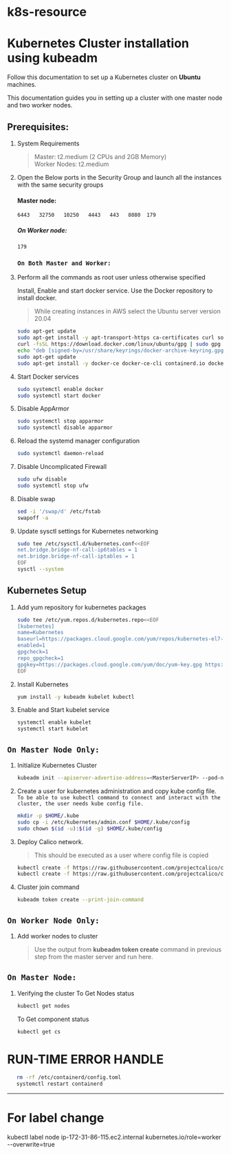 # k8s-resource

# Kubernetes Cluster installation using kubeadm
Follow this documentation to set up a Kubernetes cluster on **Ubuntu** machines.

This documentation guides you in setting up a cluster with one master node and two worker nodes.

## Prerequisites: 
1. System Requirements 
    >Master: t2.medium (2 CPUs and 2GB Memory)   
    >Worker Nodes: t2.medium 

1. Open the Below ports in the Security Group and launch all the instances with the same security groups 
   #### Master node: 
    `6443  
    32750  
    10250  
    4443  
    443  
    8080 
    179`

   ##### On Worker node:
    `179`  

   ### `On Both Master and Worker:`
1. Perform all the commands as root user unless otherwise specified
 
   Install, Enable and start docker service.
   Use the Docker repository to install docker.
   > While creating instances in AWS select the Ubuntu server version 20.04

   ```sh
   sudo apt-get update
   sudo apt-get install -y apt-transport-https ca-certificates curl software-properties-common
   curl -fsSL https://download.docker.com/linux/ubuntu/gpg | sudo gpg --dearmor -o /usr/share/keyrings/docker-archive-keyring.gpg
   echo "deb [signed-by=/usr/share/keyrings/docker-archive-keyring.gpg] https://download.docker.com/linux/ubuntu $(lsb_release -cs) stable" | sudo tee /etc/apt/sources.list.d/docker.list > /dev/null
   sudo apt-get update
   sudo apt-get install -y docker-ce docker-ce-cli containerd.io docker-compose

   ```
1. Start Docker services 
   ```sh
   sudo systemctl enable docker
   sudo systemctl start docker
   ```
1. Disable AppArmor
   ```sh
   sudo systemctl stop apparmor
   sudo systemctl disable apparmor
   ```
1. Reload the systemd manager configuration
   ```sh
   sudo systemctl daemon-reload
   ```   
1. Disable Uncomplicated Firewall
   ```sh
   sudo ufw disable
   sudo systemctl stop ufw
   ```
1. Disable swap
     ```sh
     sed -i '/swap/d' /etc/fstab
     swapoff -a
    ```
1. Update sysctl settings for Kubernetes networking
   ```sh
   sudo tee /etc/sysctl.d/kubernetes.conf<<EOF
   net.bridge.bridge-nf-call-ip6tables = 1
   net.bridge.bridge-nf-call-iptables = 1
   EOF
   sysctl --system
   ```
## Kubernetes Setup
1. Add yum repository for kubernetes packages 
    ```sh
    sudo tee /etc/yum.repos.d/kubernetes.repo<<EOF
    [kubernetes]
    name=Kubernetes
    baseurl=https://packages.cloud.google.com/yum/repos/kubernetes-el7-x86_64
    enabled=1
    gpgcheck=1
    repo_gpgcheck=1
    gpgkey=https://packages.cloud.google.com/yum/doc/yum-key.gpg https://packages.cloud.google.com/yum/doc/rpm-package-key.gpg
    EOF
    ```
1. Install Kubernetes
    ```sh
    yum install -y kubeadm kubelet kubectl
    ```
1. Enable and Start kubelet service
    ```sh
    systemctl enable kubelet
    systemctl start kubelet
    ```
## `On Master Node Only:`
1. Initialize Kubernetes Cluster
    ```sh
    kubeadm init --apiserver-advertise-address=<MasterServerIP> --pod-network-cidr=192.168.0.0/16
    ```
1. Create a user for kubernetes administration  and copy kube config file.   
    ``To be able to use kubectl command to connect and interact with the cluster, the user needs kube config file.``  
    ```sh
    mkdir -p $HOME/.kube
    sudo cp -i /etc/kubernetes/admin.conf $HOME/.kube/config
    sudo chown $(id -u):$(id -g) $HOME/.kube/config
    ```
1. Deploy Calico network. 
	> This should be executed as a user where config file is copied
    
    ```sh
    kubectl create -f https://raw.githubusercontent.com/projectcalico/calico/v3.26.1/manifests/tigera-operator.yaml
    kubectl create -f https://raw.githubusercontent.com/projectcalico/calico/v3.26.1/manifests/custom-resources.yaml
    ```

1. Cluster join command
    ```sh
    kubeadm token create --print-join-command
    ```
## `On Worker Node Only:`
1. Add worker nodes to cluster 
    > Use the output from __kubeadm token create__ command in previous step from the master server and run here.


## `On Master Node:`

1. Verifying the cluster
    To Get Nodes status
    ```sh
    kubectl get nodes
    ```
    To Get component status
    ```sh
    kubectl get cs
    ```


# RUN-TIME ERROR HANDLE
 ```sh
    rm -rf /etc/containerd/config.toml
    systemctl restart containerd
 ```

----------------------------------------
# For label change
 kubectl label node ip-172-31-86-115.ec2.internal kubernetes.io/role=worker --overwrite=true
